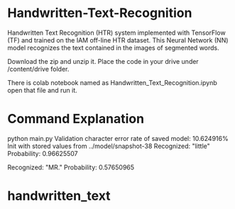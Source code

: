 # Handwritten-Text-Recognition
Handwritten Text Recognition (HTR) system implemented with TensorFlow (TF) and trained on the IAM off-line HTR dataset. This Neural Network (NN) model recognizes the text contained in the images of segmented words.

Download the zip and unzip it. 
Place the code in your drive under /content/drive folder.

There is colab notebook named as Handwritten_Text_Recognition.ipynb open that file and run it.


# Command Explanation
 python main.py
Validation character error rate of saved model: 10.624916%
Init with stored values from ../model/snapshot-38
Recognized: "little"
Probability: 0.96625507

Recognized: "MR."
Probability: 0.57650965
# handwritten_text

